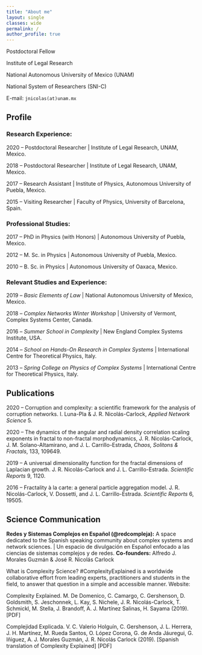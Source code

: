 ```yaml
---
title: "About me"
layout: single
classes: wide
permalink: /
author_profile: true
---
```


Postdoctoral Fellow

Institute of Legal Research

National Autonomous University of Mexico (UNAM)

National System of Researchers (SNI-C)

E-mail: `jnicolas(at)unam.mx`

## Profile

### Research Experience: 

2020 – Postdoctoral Researcher \| Institute of Legal Research, UNAM, Mexico.

2018 – Postdoctoral Researcher \| Institute of Legal Research, UNAM, Mexico.

2017 – Research Assistant \| Institute of Physics, Autonomous University of Puebla, Mexico.

2015 – Visiting Researcher \| Faculty of Physics, University of Barcelona, Spain.

### Professional Studies:

2017 – PhD in Physics (with Honors) \| Autonomous University of Puebla, Mexico.

2012 – M. Sc. in Physics \| Autonomous University of Puebla, Mexico.

2010 – B. Sc. in Physics \| Autonomous University of Oaxaca, Mexico.

### Relevant Studies and Experience:

2019 – *Basic Elements of Law* \| National Autonomous University of Mexico, Mexico.

2018 – *Complex Networks Winter Workshop* \| University of Vermont, Complex Systems Center, Canada.

2016 – *Summer School in Complexity* \| New England Complex Systems Institute, USA.

2014 – *School on Hands-On Research in Complex Systems* \| International Centre for Theoretical Physics, Italy.

2013 – *Spring College on Physics of Complex Systems* \| International Centre for Theoretical Physics, Italy.

## Publications

2020 – Corruption and complexity: a scientific framework for the analysis of corruption networks. I. Luna-Pla & J. R. Nicolás-Carlock, *Applied Network Science* 5.

2020 – The dynamics of the angular and radial density correlation scaling exponents in fractal to non-fractal morphodynamics, J. R. Nicolás-Carlock, J. M. Solano-Altamirano, and J. L. Carrillo-Estrada, *Chaos, Solitons & Fractals*, 133, 109649.

2019 – A universal dimensionality function for the fractal dimensions of Laplacian growth. J. R. Nicolás-Carlock and J. L. Carrillo-Estrada. *Scientific Reports* 9, 1120.

2016 – Fractality à la carte: a general particle aggregation model. J. R. Nicolás-Carlock, V. Dossetti, and J. L. Carrillo-Estrada. *Scientific Reports* 6, 19505.

## Science Communication

**Redes y Sistemas Complejos en Español (@redcompleja):** A space dedicated to the Spanish speaking community about complex systems and network sciences. \| Un espacio de divulgación en Español enfocado a las ciencias de sistemas complejos y de redes. **Co-founders:** Alfredo J. Morales Guzmán & José R. Nicolás Carlock

What is Complexity Science? #ComplexityExplained is a worldwide collaborative effort from leading experts, practitioners and students in the field, to answer that question in a simple and accessible manner. Website:

Complexity Explained. M. De Domenico, C. Camargo, C. Gershenson, D. Goldsmith, S. Jeschonnek, L. Kay, S. Nichele, J. R. Nicolás-Carlock, T. Schmickl, M. Stella, J. Brandoff, A. J. Martínez Salinas, H. Sayama (2019). \[PDF\]

Complejidad Explicada. V. C. Valerio Holguín, C. Gershenson, J. L. Herrera, J. H. Martínez, M. Rueda Santos, O. López Corona, G. de Anda Jáuregui, G. Iñiguez, A. J. Morales Guzmán, J. R. Nicolás Carlock (2019). \[Spanish translation of Complexity Explained\] \[PDF\]

